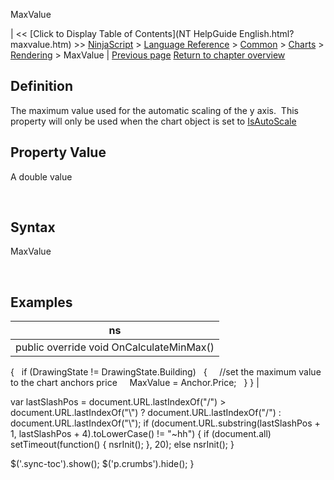 ﻿










 


MaxValue







| &lt;&lt; [Click to Display Table of Contents](NT HelpGuide English.html?maxvalue.htm) &gt;&gt;
 [NinjaScript](ninjascript.htm) &gt; [Language Reference](language_reference_wip.htm) &gt; [Common](common.htm) &gt; [Charts](chart.htm) &gt; [Rendering](rendering.htm) &gt;
MaxValue | [Previous page](isvisibleonchart.htm)
[Return to chapter overview](rendering.htm)










Definition
----------


The maximum value used for the automatic scaling of the y axis.  This property will only be used when the chart object is set to [IsAutoScale](isautoscale.htm)



Property Value
--------------


A double value


 


Syntax
------


MaxValue


 


Examples
--------




| ns |
| --- |
| public override void OnCalculateMinMax()
{
   if (DrawingState != DrawingState.Building)
   {
     //set the maximum value to the chart anchors price
     MaxValue = Anchor.Price;
   }
} |






 
 var lastSlashPos = document.URL.lastIndexOf("/") &gt; document.URL.lastIndexOf("\\") ? document.URL.lastIndexOf("/") : document.URL.lastIndexOf("\\");
 if (document.URL.substring(lastSlashPos + 1, lastSlashPos + 4).toLowerCase() != "~hh") {
 if (document.all) setTimeout(function() {
 nsrInit();
 }, 20);
 else nsrInit();
 }
 
 
 $('.sync-toc').show();
 $('p.crumbs').hide();
 }
 
 
 



